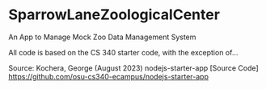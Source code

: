 # SparrowLaneZoologicalCenter
An App to Manage Mock Zoo Data Management System



All code is based on the CS 340 starter code, with the exception of...





Source: Kochera, George (August 2023) nodejs-starter-app [Source Code] https://github.com/osu-cs340-ecampus/nodejs-starter-app
